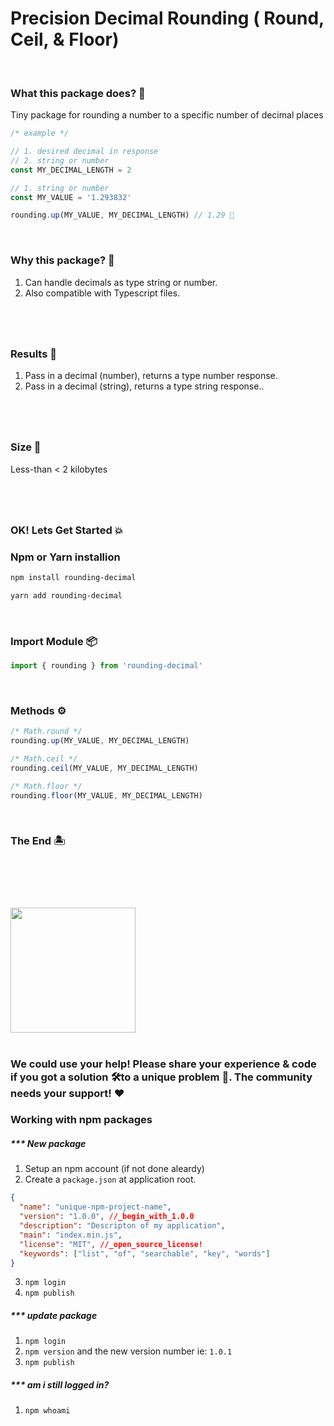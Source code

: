 # Precision Decimal Rounding ( Round, Ceil, & Floor)

<br>

### What this package does? 🤔

Tiny package for rounding a number to a specific number of decimal places

```js
/* example */

// 1. desired decimal in response
// 2. string or number
const MY_DECIMAL_LENGTH = 2

// 1. string or number
const MY_VALUE = '1.293832'

rounding.up(MY_VALUE, MY_DECIMAL_LENGTH) // 1.29 🏁
```

<br>

### Why this package? 🤔

1. Can handle decimals as type string or number.
2. Also compatible with Typescript files.

#

<br>

### Results 🙋

1. Pass in a decimal (number), returns a type number response.
2. Pass in a decimal (string), returns a type string response..

#

<br>

### Size 🔬

Less-than < 2 kilobytes

#

<br>

### OK! Lets Get Started 💥

### Npm or Yarn installion

```bash
npm install rounding-decimal

yarn add rounding-decimal
```

<br>

### Import Module 📦

```js
import { rounding } from 'rounding-decimal'
```

<br>

### Methods ⚙️

```js
/* Math.round */
rounding.up(MY_VALUE, MY_DECIMAL_LENGTH)

/* Math.ceil */
rounding.ceil(MY_VALUE, MY_DECIMAL_LENGTH)

/* Math.floor */
rounding.floor(MY_VALUE, MY_DECIMAL_LENGTH)
```

<br>

### The End 🏝️

#

<br>
<br>
<br>

<img src="https://upload.wikimedia.org/wikipedia/commons/thumb/d/db/Npm-logo.svg/1200px-Npm-logo.svg.png" width=200>

<br>
<br>

### We could use your help! Please share your experience & code if you got a solution 🛠️to a unique problem 🚀. The community needs your support! ❤️

### Working with npm packages

##### \*\*\* New package

1. Setup an npm account (if not done aleardy)
2. Create a `package.json` at application root.

```json
{
  "name": "unique-npm-project-name",
  "version": "1.0.0", //_begin_with_1.0.0
  "description": "Descripton of my application",
  "main": "index.min.js",
  "license": "MIT", //_open_source_license!
  "keywords": ["list", "of", "searchable", "key", "words"]
}
```

3. `npm login`
4. `npm publish`

##### \*\*\* update package

1. `npm login`
2. `npm version` and the new version number ie: `1.0.1`
3. `npm publish`

##### \*\*\* am i still logged in?

1. `npm whoami`

#
